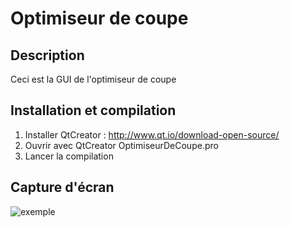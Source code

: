 # Optimiseur de coupe

## Description
Ceci est la GUI de l'optimiseur de coupe

## Installation et compilation
1. Installer QtCreator : http://www.qt.io/download-open-source/
2. Ouvrir avec QtCreator OptimiseurDeCoupe.pro
3. Lancer la compilation

## Capture d'écran
![exemple](http://i.imgur.com/KeRR6y5.png)
